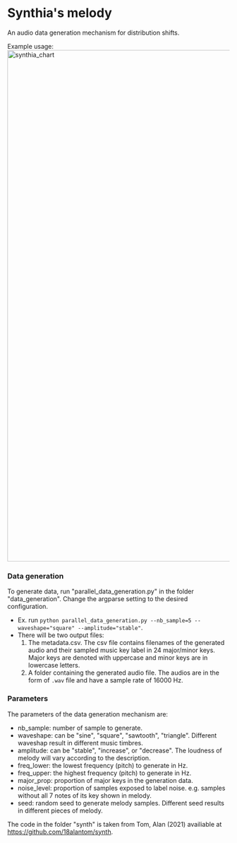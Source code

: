# Synthia's melody
An audio data generation mechanism for distribution shifts. 

Example usage:
<img width="1157" alt="synthia_chart" src="https://github.com/cynthpie/msc_project/assets/134090009/f946b0cc-36a2-4596-bd22-b9d73261b2c3">



### Data generation
To generate data, run "parallel_data_generation.py" in the folder "data_generation". Change the argparse setting to the desired configuration. 
- Ex. run ```python parallel_data_generation.py --nb_sample=5 --waveshape="square" --amplitude="stable"```.
- There will be two output files:
  1. The metadata.csv. The csv file contains filenames of the generated audio and their sampled music key label in 24 major/minor keys. Major keys are denoted with uppercase and minor keys are in lowercase letters.
  2. A folder containing the generated audio file. The audios are in the form of ```.wav``` file and have a sample rate of 16000 Hz.


### Parameters
The parameters of the data generation mechanism are:
- nb_sample: number of sample to generate.
- waveshape: can be "sine", "square", "sawtooth", "triangle". Different waveshap result in different music timbres.
- amplitude: can be "stable", "increase", or "decrease". The loudness of melody will vary according to the description.
- freq_lower: the lowest frequency (pitch) to generate in Hz.
- freq_upper: the highest frequency (pitch) to generate in Hz.
- major_prop: proportion of major keys in the generation data. 
- noise_level: proportion of samples exposed to label noise. e.g. samples without all 7 notes of its key shown in melody.
- seed: random seed to generate melody samples. Different seed results in different pieces of melody.  

The code in the folder "synth" is taken from Tom, Alan (2021) availiable at https://github.com/18alantom/synth.
